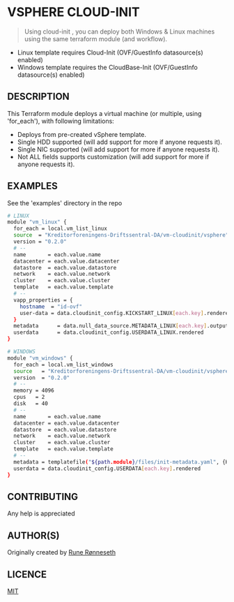 # VSPHERE CLOUD-INIT
> Using cloud-init , you can deploy both Windows & Linux machines using the same terraform module (and workflow).

  * Linux template requires Cloud-Init (OVF/GuestInfo datasource(s) enabled)
  * Windows template requires the CloudBase-Init (OVF/GuestInfo datasource(s) enabled)

## DESCRIPTION
This Terraform module deploys a virtual machine (or multiple, using 'for_each'), with following limitations:

  * Deploys from pre-created vSphere template.
  * Single HDD supported (will add support for more if anyone requests it).
  * Single NIC supported (will add support for more if anyone requests it).
  * Not ALL fields supports customization (will add support for more if anyone requests it).

## EXAMPLES
See the 'examples' directory in the repo

```bash
# LINUX
module "vm_linux" {
  for_each = local.vm_list_linux
  source  = "Kreditorforeningens-Driftssentral-DA/vm-cloudinit/vsphere"
  version = "0.2.0"
  # --
  name       = each.value.name
  datacenter = each.value.datacenter
  datastore  = each.value.datastore
  network    = each.value.network
  cluster    = each.value.cluster
  template   = each.value.template
  # --
  vapp_properties = {
    hostname  = "id-ovf"
    user-data = data.cloudinit_config.KICKSTART_LINUX[each.key].rendered
  }
  metadata      = data.null_data_source.METADATA_LINUX[each.key].outputs["ubuntu"]
  userdata      = data.cloudinit_config.USERDATA_LINUX.rendered
}

# WINDOWS
module "vm_windows" {
  for_each = local.vm_list_windows
  source   = "Kreditorforeningens-Driftssentral-DA/vm-cloudinit/vsphere"
  version  = "0.2.0"
  # --
  memory = 4096
  cpus   = 2
  disk   = 40
  # --
  name       = each.value.name
  datacenter = each.value.datacenter
  datastore  = each.value.datastore
  network    = each.value.network
  cluster    = each.value.cluster
  template   = each.value.template
  # --
  metadata = templatefile("${path.module}/files/init-metadata.yaml", {HOSTNAME = each.value.name})
  userdata = data.cloudinit_config.USERDATA[each.key].rendered
}

```

## CONTRIBUTING
Any help is appreciated

## AUTHOR(S)
Originally created by [Rune Rønneseth](https://github.com/runeron)

## LICENCE
[MIT](LICENSE)